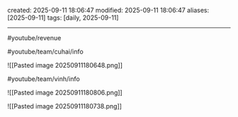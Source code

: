 created: 2025-09-11 18:06:47
modified: 2025-09-11 18:06:47
aliases: [2025-09-11]
tags: [daily, 2025-09-11]

---

#youtube/revenue

#youtube/team/cuhai/info 

![[Pasted image 20250911180648.png]]


#youtube/team/vinh/info

![[Pasted image 20250911180806.png]]

![[Pasted image 20250911180738.png]]

















